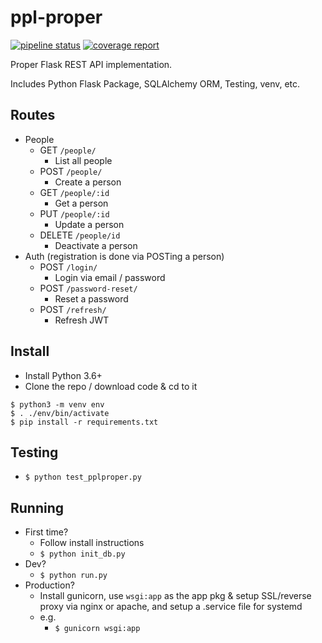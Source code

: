 # ppl-proper

[![pipeline status](https://gitlab-internal.parc.com/ssafari/flask-proper-ppl/badges/master/pipeline.svg)](https://gitlab-internal.parc.com/ssafari/flask-proper-ppl/commits/master) [![coverage report](https://gitlab-internal.parc.com/ssafari/flask-proper-ppl/badges/master/coverage.svg)](https://gitlab-internal.parc.com/ssafari/flask-proper-ppl/commits/master)


Proper Flask REST API implementation.

Includes Python Flask Package, SQLAlchemy ORM, Testing, venv, etc.

## Routes
- People
  - GET `/people/`
    - List all people
  - POST `/people/`
    - Create a person
  - GET `/people/:id`
    - Get a person
  - PUT `/people/:id`
    - Update a person
  - DELETE `/people/id`
    - Deactivate a person
- Auth (registration is done via POSTing a person)
  - POST `/login/`
    - Login via email / password
  - POST `/password-reset/`
    - Reset a password
  - POST `/refresh/`
    - Refresh JWT

## Install
- Install Python 3.6+
- Clone the repo / download code & cd to it
```
$ python3 -m venv env
$ . ./env/bin/activate
$ pip install -r requirements.txt
```

## Testing
- `$ python test_pplproper.py`

## Running
- First time?
  - Follow install instructions
  - `$ python init_db.py`
- Dev?
  - `$ python run.py`
- Production?
  - Install gunicorn, use `wsgi:app` as the app pkg & setup SSL/reverse proxy via nginx or apache, and setup a .service file for systemd
  - e.g.
    - `$ gunicorn wsgi:app`
